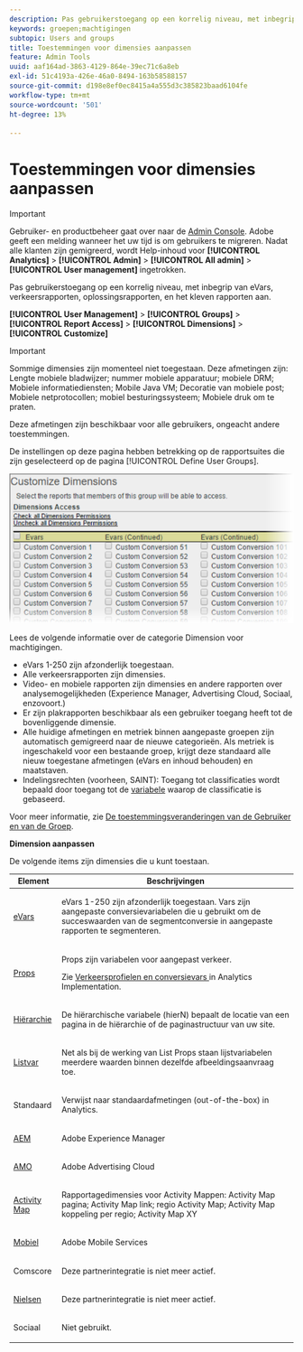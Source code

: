 ```yaml
---
description: Pas gebruikerstoegang op een korrelig niveau, met inbegrip van eVars, verkeersrapporten, oplossingsrapporten, en het kleven rapporten aan.
keywords: groepen;machtigingen
subtopic: Users and groups
title: Toestemmingen voor dimensies aanpassen
feature: Admin Tools
uuid: aaf164ad-3863-4129-864e-39ec71c6a8eb
exl-id: 51c4193a-426e-46a0-8494-163b58588157
source-git-commit: d198e8ef0ec8415a4a555d3c385823baad6104fe
workflow-type: tm+mt
source-wordcount: '501'
ht-degree: 13%

---
```


# Toestemmingen voor dimensies aanpassen

>[!IMPORTANT]
>
>Gebruiker- en productbeheer gaat over naar de [Admin Console](https://helpx.adobe.com/nl/enterprise/using/admin-console.html). Adobe geeft een melding wanneer het uw tijd is om gebruikers te migreren. Nadat alle klanten zijn gemigreerd, wordt Help-inhoud voor **[!UICONTROL Analytics]** > **[!UICONTROL Admin]** > **[!UICONTROL All admin]** > **[!UICONTROL User management]** ingetrokken.

Pas gebruikerstoegang op een korrelig niveau, met inbegrip van eVars, verkeersrapporten, oplossingsrapporten, en het kleven rapporten aan.

**[!UICONTROL User Management]** >  **[!UICONTROL Groups]** >  **[!UICONTROL Report Access]** >  **[!UICONTROL Dimensions]** >  **[!UICONTROL Customize]**

>[!IMPORTANT]
>
>Sommige dimensies zijn momenteel niet toegestaan. Deze afmetingen zijn: Lengte mobiele bladwijzer; nummer mobiele apparatuur; mobiele DRM; Mobiele informatiediensten; Mobile Java VM; Decoratie van mobiele post; Mobiele netprotocollen; mobiel besturingssysteem; Mobiele druk om te praten.
>
>Deze afmetingen zijn beschikbaar voor alle gebruikers, ongeacht andere toestemmingen.

De instellingen op deze pagina hebben betrekking op de rapportsuites die zijn geselecteerd op de pagina [!UICONTROL Define User Groups].

![](assets/permissions-dimensions.png)

Lees de volgende informatie over de categorie Dimension voor machtigingen.

* eVars 1-250 zijn afzonderlijk toegestaan.
* Alle verkeersrapporten zijn dimensies.
* Video- en mobiele rapporten zijn dimensies en andere rapporten over analysemogelijkheden (Experience Manager, Advertising Cloud, Sociaal, enzovoort.)
* Er zijn plakrapporten beschikbaar als een gebruiker toegang heeft tot de bovenliggende dimensie.
* Alle huidige afmetingen en metriek binnen aangepaste groepen zijn automatisch gemigreerd naar de nieuwe categorieën. Als metriek is ingeschakeld voor een bestaande groep, krijgt deze standaard alle nieuw toegestane afmetingen (eVars en inhoud behouden) en maatstaven.
* Indelingsrechten (voorheen, SAINT): Toegang tot classificaties wordt bepaald door toegang tot de [variabele](https://docs.adobe.com/content/help/en/analytics/components/classifications/c-classifications.html) waarop de classificatie is gebaseerd.

Voor meer informatie, zie [De toestemmingsveranderingen van de Gebruiker en van de Groep](https://docs.adobe.com/content/help/en/analytics/admin/user-product-management/user-management/permissions-changes.html).

**Dimension aanpassen**

De volgende items zijn dimensies die u kunt toestaan.

<table id="table_F37D74A1619A4560A5F5651E855DAF1C"> 
 <thead> 
  <tr> 
   <th colname="col1" class="entry"> Element </th> 
   <th colname="col2" class="entry"> Beschrijvingen </th> 
  </tr> 
 </thead>
 <tbody> 
  <tr> 
   <td colname="col1"> <p> <a href="/help/admin/admin/conversion-var-admin/conversion-var-admin.md"> eVars </a> </p> </td> 
   <td colname="col2"> <p>eVars 1-250 zijn afzonderlijk toegestaan. Vars zijn aangepaste conversievariabelen die u gebruikt om de succeswaarden van de segmentconversie in aangepaste rapporten te segmenteren. </p> </td> 
  </tr> 
  <tr> 
   <td colname="col1"> <p> <a href="https://docs.adobe.com/content/help/nl-NL/analytics/implementation/vars/page-vars/evar.html"> Props </a> </p> </td> 
   <td colname="col2"> <p>Props zijn variabelen voor aangepast verkeer. </p> <p>Zie <a href="https://docs.adobe.com/content/help/en/analytics/implementation/vars/page-vars/evar.html"> Verkeersprofielen en conversievars </a> in Analytics Implementation. </p> </td> 
  </tr> 
  <tr> 
   <td colname="col1"> <p> <a href="https://docs.adobe.com/content/help/en/analytics/implementation/vars/page-vars/page-variables.html"> Hiërarchie </a> </p> </td> 
   <td colname="col2"> <p> De hiërarchische variabele (hierN) bepaalt de locatie van een pagina in de hiërarchie of de paginastructuur van uw site. </p> </td> 
  </tr> 
  <tr> 
   <td colname="col1"> <p> <a href="https://docs.adobe.com/content/help/en/analytics/implementation/vars/page-vars/page-variables.html"> Listvar  </a> </p> </td> 
   <td colname="col2"> <p> Net als bij de werking van List Props staan lijstvariabelen meerdere waarden binnen dezelfde afbeeldingsaanvraag toe. </p> </td> 
  </tr> 
  <tr> 
   <td colname="col1"> <p>Standaard </p> </td> 
   <td colname="col2"> <p>Verwijst naar standaardafmetingen (out-of-the-box) in Analytics. </p> </td> 
  </tr> 
  <tr> 
   <td colname="col1"> <p> <a href="https://helpx.adobe.com/support/experience-manager.html"> AEM </a> </p> </td> 
   <td colname="col2"> <p>Adobe Experience Manager </p> </td> 
  </tr> 
  <tr> 
   <td colname="col1"> <p> <a href="https://helpx.adobe.com/support/advertising-cloud.html"> AMO  </a> </p> </td> 
   <td colname="col2"> <p>Adobe Advertising Cloud </p> </td> 
  </tr> 
  <tr> 
   <td colname="col1"> <p> <a href="https://docs.adobe.com/content/help/nl-NL/analytics/analyze/activity-map/activity-map.html"> Activity Map </a> </p> </td> 
   <td colname="col2"> <p> Rapportagedimensies voor Activity Mappen: Activity Map pagina; Activity Map link; regio Activity Map; Activity Map koppeling per regio; Activity Map XY </p> </td> 
  </tr> 
  <tr> 
   <td colname="col1"> <p> <a href="https://docs.adobe.com/content/help/nl-NL/media-analytics/using/media-overview.html"> Mobiel </a> </p> </td> 
   <td colname="col2"> <p>Adobe Mobile Services </p> </td> 
  </tr> 
  <tr> 
   <td colname="col1"> <p> Comscore </p> </td> 
   <td colname="col2"> <p>Deze partnerintegratie is niet meer actief. </p> </td> 
  </tr> 
  <tr> 
   <td colname="col1"> <p> <a href="https://docs.adobe.com/content/help/en/media-analytics/using/media-overview.html"> Nielsen  </a> </p> </td> 
   <td colname="col2"> <p>Deze partnerintegratie is niet meer actief. </p> </td> 
  </tr> 
  <tr> 
   <td colname="col1"> <p> Sociaal </p> </td> 
   <td colname="col2"> <p>Niet gebruikt. </p> </td> 
  </tr> 
 </tbody> 
</table>
